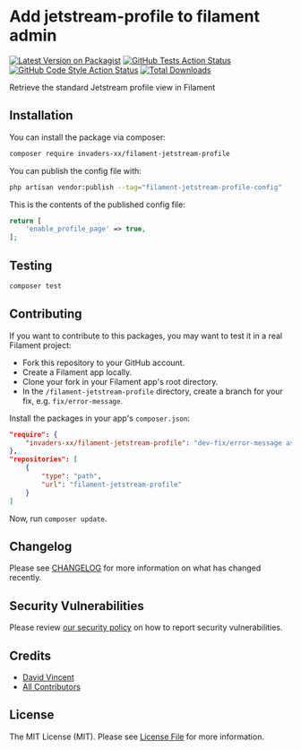 # Add jetstream-profile to filament admin

[![Latest Version on Packagist](https://img.shields.io/packagist/v/invaders-xx/filament-jetstream-profile.svg?style=flat-square)](https://packagist.org/packages/invaders-xx/filament-jetstream-profile)
[![GitHub Tests Action Status](https://img.shields.io/github/workflow/status/invaders-xx/filament-jetstream-profile/run-tests?label=tests)](https://github.com/invaders-xx/filament-jetstream-profile/actions?query=workflow%3Arun-tests+branch%3Amain)
[![GitHub Code Style Action Status](https://img.shields.io/github/workflow/status/invaders-xx/filament-jetstream-profile/Check%20&%20fix%20styling?label=code%20style)](https://github.com/invaders-xx/filament-jetstream-profile/actions?query=workflow%3A"Check+%26+fix+styling"+branch%3Amain)
[![Total Downloads](https://img.shields.io/packagist/dt/invaders-xx/filament-jetstream-profile.svg?style=flat-square)](https://packagist.org/packages/invaders-xx/filament-jetstream-profile)

Retrieve the standard Jetstream profile view in Filament

## Installation

You can install the package via composer:

```bash
composer require invaders-xx/filament-jetstream-profile
```

You can publish the config file with:

```bash
php artisan vendor:publish --tag="filament-jetstream-profile-config"
```

This is the contents of the published config file:

```php
return [
    'enable_profile_page' => true,
];
```

## Testing

```bash
composer test
```

## Contributing

If you want to contribute to this packages, you may want to test it in a real Filament project:

- Fork this repository to your GitHub account.
- Create a Filament app locally.
- Clone your fork in your Filament app's root directory.
- In the `/filament-jetstream-profile` directory, create a branch for your fix, e.g. `fix/error-message`.

Install the packages in your app's `composer.json`:

```json
"require": {
    "invaders-xx/filament-jetstream-profile": "dev-fix/error-message as main-dev",
},
"repositories": [
    {
        "type": "path",
        "url": "filament-jetstream-profile"
    }
]
```

Now, run `composer update`.
## Changelog

Please see [CHANGELOG](CHANGELOG.md) for more information on what has changed recently.

## Security Vulnerabilities

Please review [our security policy](../../security/policy) on how to report security vulnerabilities.

## Credits

- [David Vincent](https://github.com/invaders-xx)
- [All Contributors](../../contributors)

## License

The MIT License (MIT). Please see [License File](LICENSE.md) for more information.
